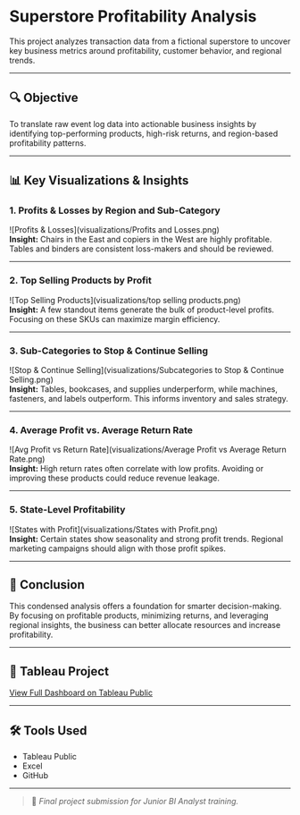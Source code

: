 # Superstore Profitability Analysis

This project analyzes transaction data from a fictional superstore to uncover key business metrics around profitability, customer behavior, and regional trends.

---

## 🔍 Objective
To translate raw event log data into actionable business insights by identifying top-performing products, high-risk returns, and region-based profitability patterns.

---

## 📊 Key Visualizations & Insights

### 1. Profits & Losses by Region and Sub-Category
![Profits & Losses](visualizations/Profits and Losses.png)  
**Insight:** Chairs in the East and copiers in the West are highly profitable. Tables and binders are consistent loss-makers and should be reviewed.

---

### 2. Top Selling Products by Profit
![Top Selling Products](visualizations/top selling products.png)  
**Insight:** A few standout items generate the bulk of product-level profits. Focusing on these SKUs can maximize margin efficiency.

---

### 3. Sub-Categories to Stop & Continue Selling
![Stop & Continue Selling](visualizations/Subcategories to Stop & Continue Selling.png)  
**Insight:** Tables, bookcases, and supplies underperform, while machines, fasteners, and labels outperform. This informs inventory and sales strategy.

---

### 4. Average Profit vs. Average Return Rate
![Avg Profit vs Return Rate](visualizations/Average Profit vs Average Return Rate.png)  
**Insight:** High return rates often correlate with low profits. Avoiding or improving these products could reduce revenue leakage.

---

### 5. State-Level Profitability
![States with Profit](visualizations/States with Profit.png)  
**Insight:** Certain states show seasonality and strong profit trends. Regional marketing campaigns should align with those profit spikes.

---

## 🧠 Conclusion
This condensed analysis offers a foundation for smarter decision-making. By focusing on profitable products, minimizing returns, and leveraging regional insights, the business can better allocate resources and increase profitability.

---

## 🔗 Tableau Project
[View Full Dashboard on Tableau Public](https://public.tableau.com/views/superstore-profitability-analysis/AverageProfitvsAverageRetunRate)

---

## 🛠 Tools Used
- Tableau Public  
- Excel  
- GitHub

---

> 🚀 *Final project submission for Junior BI Analyst training.*
